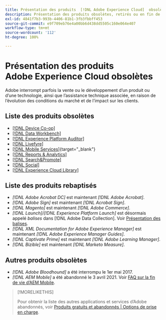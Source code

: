 ```yaml
---
title: Présentation des produits  [!DNL Adobe Experience Cloud]  obsolètes
description: Présentation des produits obsolètes, retirés ou en fin de vie pour  [!DNL Adobe Experience Cloud]  et  [!DNL Adobe Experience Platform]
exl-id: 4841f7b3-993b-4406-81b1-3fb3fbbff453
source-git-commit: e9f709eb76e4a00bb6d438dd5505c160e064e407
workflow-type: tm+mt
source-wordcount: '112'
ht-degree: 100%

---
```


# Présentation des produits Adobe Experience Cloud obsolètes

Adobe interrompt parfois la vente ou le développement d’un produit ou d’une technologie, ainsi que l’assistance technique associée, en raison de l’évolution des conditions du marché et de l’impact sur les clients.

## Liste des produits obsolètes

* [[!DNL Device Co-op]](device-co-op.md)
* [[!DNL Data Workbench]](data-workbench.md)
* [[!DNL Experience Platform Auditor]](auditor.md)
* [[!DNL Livefyre]](livefyre.md)
* [[!DNL Mobile Services]](https://experienceleague.adobe.com/docs/mobile-services/using/eol.html?lang=fr){target="_blank"}
* [[!DNL Reports & Analytics]](reports-and-analytics.md)
* [[!DNL Search&Promote]](search-promote.md)
* [[!DNL Social]](social.md)
* [[!DNL Experience Cloud Library]](experience-cloud-library.md)

<!--
## Notifications of upcoming products to be discontinued

* [!DNL Data Workbench] end-of-life date is **December 31, 2023**. [Link]

-->

## Liste des produits rebaptisés

* *[!DNL Adobe Acrobat DC]* est maintenant *[!DNL Adobe Acrobat]*.
* *[!DNL Adobe Sign]* est maintenant *[!DNL Acrobat Sign]*.
* *[!DNL Magento]* est maintenant *[!DNL Adobe Commerce]*.
* *[!DNL Launch]*/*[!DNL Experience Platform Launch]* est désormais appelé *balises* dans [!DNL Adobe Data Collection]. Voir [Présentation des balises](https://experienceleague.adobe.com/docs/experience-platform/tags/home.html?lang=fr).
* *[!DNL XML Documentation for Adobe Experience Manager]* est maintenant *[!DNL Adobe Experience Manager Guides]*.
* *[!DNL Captivate Prime]* est maintenant *[!DNL Adobe Learning Manager]*.
* *[!DNL Bizible]* est maintenant *[!DNL Marketo Measure]*.

## Autres produits obsolètes

* *[!DNL Adobe Bloodhound]* a été interrompu le 1er mai 2017.
* *[!DNL AEM Mobile]* a été abandonné le 3 avril 2021. Voir [FAQ sur la fin de vie d’AEM Mobile](https://helpx.adobe.com/fr/digital-publishing-solution/help/aem-mobile-end-of-life-faq.html).

>[!MORELIKETHIS]
>
>Pour obtenir la liste des autres applications et services d’Adobe abandonnés, voir [Produits gratuits et abandonnés | Options de prise en charge](https://helpx.adobe.com/fr/support/programs/support-options-free-discontinued-apps-services.html).
